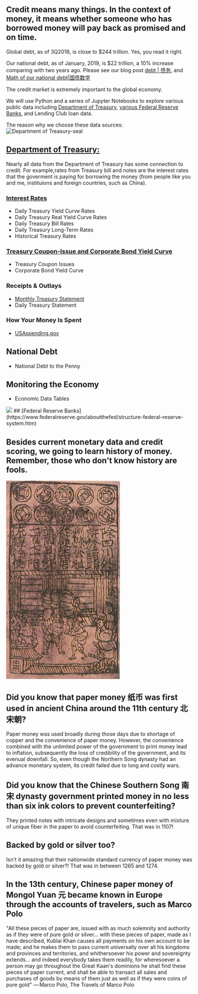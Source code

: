 ## Credit means many things.  In the context of money, it means whether someone who has borrowed money will pay back as promised and on time.  

Global debt, as of 3Q2018, is close to $244 trillion.  Yes, you read it right.

Our national debt, as of January, 2019, is $22 trillion, a 10% increase comparing with two years ago.  Please see our blog post [debt | 债务](https://www.magicmathmandarin.org/debt-债务/), and [Math of our national debt|国债数学](https://www.magicmathmandarin.org/math-for-our-national-debt/)

The credit market is extremely important to the global economy.

We will use Python and a series of Jupyter Notebooks to explore various public data including [Department of Treasury](https://home.treasury.gov/), [various Federal Reserve Banks](https://www.federalreserve.gov/aboutthefed.htm), and Lending Club loan data. 

The reason why we choose these data sources:
<img src="https://www.treasury.gov/about/budget-performance/strategic-plan/PublishingImages/Treasury-seal.jpg" alt="Department of Treasury-seal"  width="300" style="float: center;"/>

## [Department of Treasury:](https://home.treasury.gov/) 
Nearly all data from the Department of Treasury has some connection to credit.  For example,rates from Treasury bill and notes are the interest rates that the goverment is paying for borrowing the money (from people like you and me, instituions and foreign countries, such as China).
###  [Interest Rates](https://www.treasury.gov/resource-center/data-chart-center/interest-rates/Pages/default.aspx)
- Daily Treasury Yield Curve Rates
- Daily Treasury Real Yield Curve Rates
- Daily Treasury Bill Rates
- Daily Treasury Long-Term Rates
- Historical Treasury Rates
### [Treasury Coupon-Issue and Corporate Bond Yield Curve](https://home.treasury.gov/data/treasury-coupon-issues-and-corporate-bond-yield-curves)
- Treasury Coupon Issues
- Corporate Bond Yield Curve
###  Receipts & Outlays
- [Monthly Treasury Statement](https://www.fiscal.treasury.gov/reports-statements/mts/) 
- Daily Treasury Statement
### How Your Money Is Spent
- [USAspending.gov](https://www.usaspending.gov/#/)
## National Debt
- National Debt to the Penny
## Monitoring the Economy
- Economic Data Tables
<img src="https://www.federalreserve.gov/photogallery/files/ec_05.jpg"  width="300" style="float: center;"/>
## [Federal Reserve Banks](https://www.federalreserve.gov/aboutthefed/structure-federal-reserve-system.htm)

## Besides current monetary data and credit scoring, we going to learn history of money.  Remember, those who don't know history are fools. 
![title](images/Jiao_zi.jpg)

## Did you know that paper money 纸币 was first used in ancient China around the 11th century 北宋朝?  
Paper money was used broadly during those days due to shortage of copper and the convenience of paper money.   However, the convenience combined with the unlimited power of the government to print money lead to inflation, subsequently the loss of credibility of the government, and its evenual downfall. So, even though the Northern Song dynasty had an advance monetary system, its credit failed due to long and costly wars. 

## Did you know that the Chinese Southern Song 南宋 dynasty government printed money in no less than six ink colors to prevent counterfeiting?
They printed notes with intricate designs and sometimes even with mixture of unique fiber in the paper to avoid counterfeiting.   That was in 1107!

## Backed by gold or silver too? 
Isn't it amazing that their nationwide standard currency of paper money was backed by gold or silver?!  That was in between 1265 and 1274.  

## In the 13th century, Chinese paper money of Mongol Yuan 元 became known in Europe through the accounts of travelers, such as Marco Polo

"All these pieces of paper are, issued with as much solemnity and authority as if they were of pure gold or silver... with these pieces of paper, made as I have described, Kublai Khan causes all payments on his own account to be made; and he makes them to pass current universally over all his kingdoms and provinces and territories, and whithersoever his power and sovereignty extends... and indeed everybody takes them readily, for wheresoever a person may go throughout the Great Kaan's dominions he shall find these pieces of paper current, and shall be able to transact all sales and purchases of goods by means of them just as well as if they were coins of pure gold"
— Marco Polo, The Travels of Marco Polo
